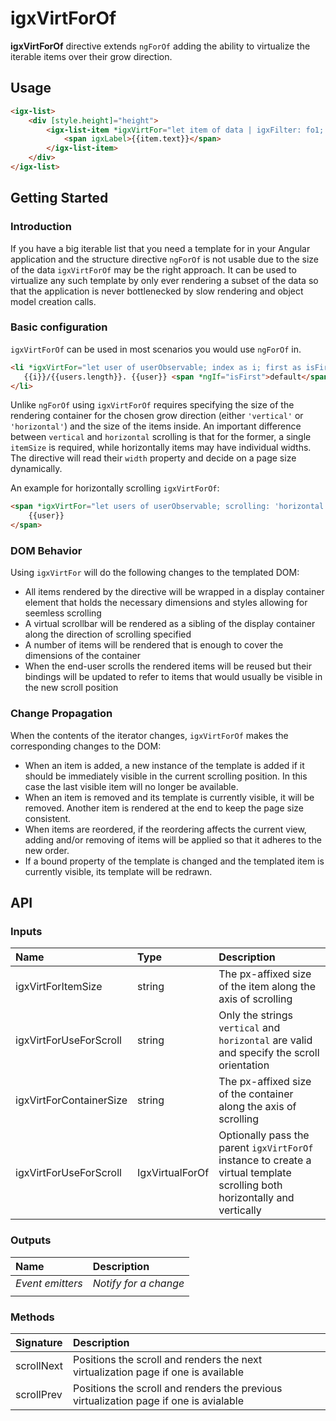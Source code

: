 # igxVirtForOf
**igxVirtForOf** directive extends `ngForOf` adding the ability to virtualize the iterable items over their grow direction.

## Usage
```html
<igx-list>
    <div [style.height]="height">
        <igx-list-item *igxVirtFor="let item of data | igxFilter: fo1; scrolling : 'vertical'; containerSize: '500px'; itemSize: '50px'">
            <span igxLabel>{{item.text}}</span>
        </igx-list-item>
    </div>
</igx-list>
```

## Getting Started

### Introduction

If you have a big iterable list that you need a template for in your Angular application and the structure directive `ngForOf` is not usable due to the size of the data `igxVirtForOf` may be the right approach. It can be used to virtualize any such template by only ever rendering a subset of the data so that the application is never bottlenecked by slow rendering and object model creation calls.

### Basic configuration

`igxVirtForOf` can be used in most scenarios you would use `ngForOf` in.
```html
<li *igxVirtFor="let user of userObservable; index as i; first as isFirst; scrolling: 'vertical'; containerSize: '500px'; itemSize: '50px'">
   {{i}}/{{users.length}}. {{user}} <span *ngIf="isFirst">default</span>
</li>
```

Unlike `ngForOf` using `igxVirtForOf` requires specifying the size of the rendering container for the chosen grow direction (either `'vertical'` or `'horizontal'`) and the size of the items inside. An important difference between `vertical` and `horizontal` scrolling is that for the former, a single `itemSize` is required, while horizontally items may have individual widths. The directive will read their `width` property and decide on a page size dynamically.

An example for horizontally scrolling `igxVirtForOf`:
```html
<span *igxVirtFor="let users of userObservable; scrolling: 'horizontal'; containerSize: '500px'">
    {{user}}
</span>
```

### DOM Behavior

Using `igxVirtFor` will do the following changes to the templated DOM:

- All items rendered by the directive will be wrapped in a display container element that holds the necessary dimensions and styles allowing for seemless scrolling
- A virtual scrollbar will be rendered as a sibling of the display container along the direction of scrolling specified
- A number of items will be rendered that is enough to cover the dimensions of the container
- When the end-user scrolls the rendered items will be reused but their bindings will be updated to refer to items that would usually be visible in the new scroll position


### Change Propagation

When the contents of the iterator changes, `igxVirtForOf` makes the corresponding changes to the DOM:

- When an item is added, a new instance of the template is added if it should be immediately visible in the current scrolling position. In this case the last visible item will no longer be available.
- When an item is removed and its template is currently visible, it will be removed. Another item is rendered at the end to keep the page size consistent.
- When items are reordered, if the reordering affects the current view, adding and/or removing of items will be applied so that it adheres to the new order.
- If a bound property of the template is changed and the templated item is currently visible, its template will be redrawn.

## API

### Inputs

| Name | Type | Description |
| :--- |:--- | :--- |
| igxVirtForItemSize      | string          | The px-affixed size of the item along the axis of scrolling                                                                |
| igxVirtForUseForScroll  | string          | Only the strings `vertical` and `horizontal` are valid and specify the scroll orientation                                  |
| igxVirtForContainerSize | string          | The px-affixed size of the container along the axis of scrolling                                                           |
| igxVirtForUseForScroll  | IgxVirtualForOf | Optionally pass the parent `igxVirtForOf` instance to create a virtual template scrolling both horizontally and vertically |

### Outputs

| Name | Description |
| :--- | :--- |
| *Event emitters* | *Notify for a change* |
|  |  |


### Methods

| Signature | Description |
| :--- | :--- |
| scrollNext | Positions the scroll and renders the next virtualization page if one is available     |
| scrollPrev | Positions the scroll and renders the previous virtualization page if one is avialable |




